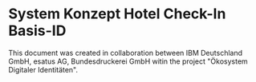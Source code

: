 # System Konzept Hotel Check-In Basis-ID

This document was created in collaboration between IBM Deutschland GmbH, esatus AG, Bundesdruckerei GmbH witin the project "Ökosystem Digitaler Identitäten".
